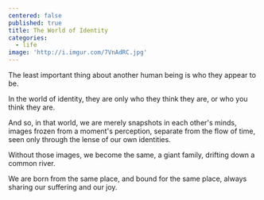 ```yaml
---
centered: false
published: true
title: The World of Identity
categories:
  - life
image: 'http://i.imgur.com/7VnAdRC.jpg'
---
```

The least important thing
about another human being
is who they appear to be.

In the world of identity,
they are only
who they think they are,
or who you think they are.

And so, in that world,
we are merely snapshots
in each other's minds,
images frozen 
from a moment's perception,
separate from the flow of time,
seen only through the lense
of our own identities.

Without those images,
we become the same,
a giant family,
drifting down 
a common river.

We are born from the same place,
and bound for the same place,
always sharing 
our suffering
and our joy.
